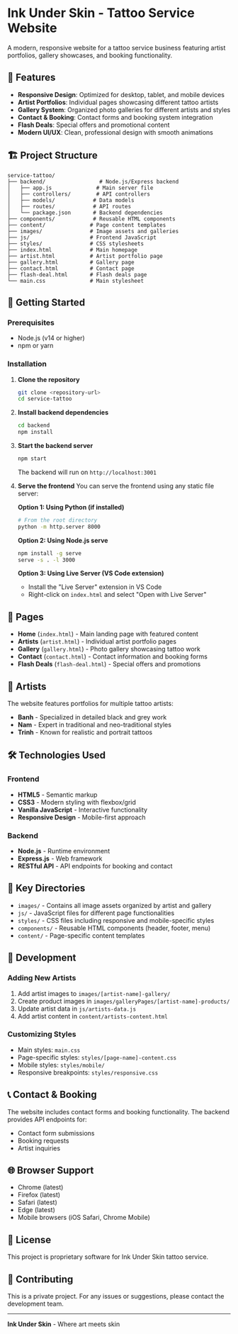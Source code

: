 # Ink Under Skin - Tattoo Service Website

A modern, responsive website for a tattoo service business featuring artist portfolios, gallery showcases, and booking functionality.

## 🎨 Features

- **Responsive Design**: Optimized for desktop, tablet, and mobile devices
- **Artist Portfolios**: Individual pages showcasing different tattoo artists
- **Gallery System**: Organized photo galleries for different artists and styles
- **Contact & Booking**: Contact forms and booking system integration
- **Flash Deals**: Special offers and promotional content
- **Modern UI/UX**: Clean, professional design with smooth animations

## 🏗️ Project Structure

```
service-tattoo/
├── backend/                 # Node.js/Express backend
│   ├── app.js              # Main server file
│   ├── controllers/        # API controllers
│   ├── models/            # Data models
│   ├── routes/            # API routes
│   └── package.json       # Backend dependencies
├── components/            # Reusable HTML components
├── content/              # Page content templates
├── images/               # Image assets and galleries
├── js/                   # Frontend JavaScript
├── styles/               # CSS stylesheets
├── index.html            # Main homepage
├── artist.html           # Artist portfolio page
├── gallery.html          # Gallery page
├── contact.html          # Contact page
├── flash-deal.html       # Flash deals page
└── main.css              # Main stylesheet
```

## 🚀 Getting Started

### Prerequisites

- Node.js (v14 or higher)
- npm or yarn

### Installation

1. **Clone the repository**
   ```bash
   git clone <repository-url>
   cd service-tattoo
   ```

2. **Install backend dependencies**
   ```bash
   cd backend
   npm install
   ```

3. **Start the backend server**
   ```bash
   npm start
   ```
   The backend will run on `http://localhost:3001`

4. **Serve the frontend**
   You can serve the frontend using any static file server:
   
   **Option 1: Using Python (if installed)**
   ```bash
   # From the root directory
   python -m http.server 8000
   ```
   
   **Option 2: Using Node.js serve**
   ```bash
   npm install -g serve
   serve -s . -l 3000
   ```
   
   **Option 3: Using Live Server (VS Code extension)**
   - Install the "Live Server" extension in VS Code
   - Right-click on `index.html` and select "Open with Live Server"

## 📱 Pages

- **Home** (`index.html`) - Main landing page with featured content
- **Artists** (`artist.html`) - Individual artist portfolio pages
- **Gallery** (`gallery.html`) - Photo gallery showcasing tattoo work
- **Contact** (`contact.html`) - Contact information and booking forms
- **Flash Deals** (`flash-deal.html`) - Special offers and promotions

## 🎨 Artists

The website features portfolios for multiple tattoo artists:
- **Banh** - Specialized in detailed black and grey work
- **Nam** - Expert in traditional and neo-traditional styles
- **Trinh** - Known for realistic and portrait tattoos

## 🛠️ Technologies Used

### Frontend
- **HTML5** - Semantic markup
- **CSS3** - Modern styling with flexbox/grid
- **Vanilla JavaScript** - Interactive functionality
- **Responsive Design** - Mobile-first approach

### Backend
- **Node.js** - Runtime environment
- **Express.js** - Web framework
- **RESTful API** - API endpoints for booking and contact

## 📁 Key Directories

- `images/` - Contains all image assets organized by artist and gallery
- `js/` - JavaScript files for different page functionalities
- `styles/` - CSS files including responsive and mobile-specific styles
- `components/` - Reusable HTML components (header, footer, menu)
- `content/` - Page-specific content templates

## 🔧 Development

### Adding New Artists
1. Add artist images to `images/[artist-name]-gallery/`
2. Create product images in `images/galleryPages/[artist-name]-products/`
3. Update artist data in `js/artists-data.js`
4. Add artist content in `content/artists-content.html`

### Customizing Styles
- Main styles: `main.css`
- Page-specific styles: `styles/[page-name]-content.css`
- Mobile styles: `styles/mobile/`
- Responsive breakpoints: `styles/responsive.css`

## 📞 Contact & Booking

The website includes contact forms and booking functionality. The backend provides API endpoints for:
- Contact form submissions
- Booking requests
- Artist inquiries

## 🌐 Browser Support

- Chrome (latest)
- Firefox (latest)
- Safari (latest)
- Edge (latest)
- Mobile browsers (iOS Safari, Chrome Mobile)

## 📄 License

This project is proprietary software for Ink Under Skin tattoo service.

## 🤝 Contributing

This is a private project. For any issues or suggestions, please contact the development team.

---

**Ink Under Skin** - Where art meets skin

